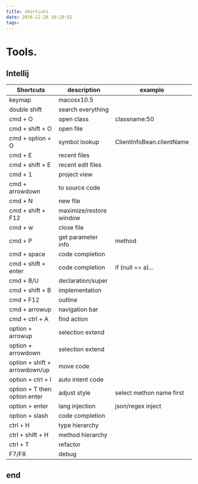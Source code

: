 ```yaml
---
title: shortcuts
date: 2016-12-26 10:28:52
tags:
---
```


# Tools.

## Intellij


Shortcuts | description | example
--- | --- | ---
keymap | macosx10.5 | 
double shift | search everything | 
cmd + O | open class | classname:50
cmd + shift + O | open file | 
cmd + option + O | symbol lookup | ClientInfoBean.clientName
cmd + E | recent files | 
cmd + shift + E | recent edit files | 
cmd + 1 | project view | 
cmd + arrowdown | to source code | 
cmd + N | new file | 
cmd + shift + F12 | maximize/restore window | 
cmd + w | close file | 
cmd + P | get parameter info | method
cmd + space | code completion | 
cmd + shift + enter  | code completion |  if (null == a)...
cmd + B/U | declaration/super |  
cmd + shift + B | implementation | 
cmd + F12 | outline |  
cmd + arrowup | navigation bar |   
cmd + ctrl + A | find action |  
option + arrowup | selection extend | 
option + arrowdown | selection extend | 
option + shift + arrowdown/up | move code | 
option + ctrl + I | auto intent code | 
option + T then option enter | adjust style | select methon name first 
option + enter | lang injection | json/regex inject
option + slash | code completion | 
ctrl + H | type hierarchy |  
ctrl + shift + H | method hierarchy |  
ctrl + T | refactor |  
F7/F8 | debug |  


## end